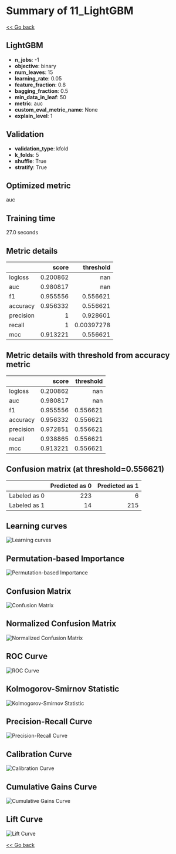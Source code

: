 # Summary of 11_LightGBM

[<< Go back](../README.md)


## LightGBM
- **n_jobs**: -1
- **objective**: binary
- **num_leaves**: 15
- **learning_rate**: 0.05
- **feature_fraction**: 0.8
- **bagging_fraction**: 0.5
- **min_data_in_leaf**: 50
- **metric**: auc
- **custom_eval_metric_name**: None
- **explain_level**: 1

## Validation
 - **validation_type**: kfold
 - **k_folds**: 5
 - **shuffle**: True
 - **stratify**: True

## Optimized metric
auc

## Training time

27.0 seconds

## Metric details
|           |    score |    threshold |
|:----------|---------:|-------------:|
| logloss   | 0.200862 | nan          |
| auc       | 0.980817 | nan          |
| f1        | 0.955556 |   0.556621   |
| accuracy  | 0.956332 |   0.556621   |
| precision | 1        |   0.928601   |
| recall    | 1        |   0.00397278 |
| mcc       | 0.913221 |   0.556621   |


## Metric details with threshold from accuracy metric
|           |    score |   threshold |
|:----------|---------:|------------:|
| logloss   | 0.200862 |  nan        |
| auc       | 0.980817 |  nan        |
| f1        | 0.955556 |    0.556621 |
| accuracy  | 0.956332 |    0.556621 |
| precision | 0.972851 |    0.556621 |
| recall    | 0.938865 |    0.556621 |
| mcc       | 0.913221 |    0.556621 |


## Confusion matrix (at threshold=0.556621)
|              |   Predicted as 0 |   Predicted as 1 |
|:-------------|-----------------:|-----------------:|
| Labeled as 0 |              223 |                6 |
| Labeled as 1 |               14 |              215 |

## Learning curves
![Learning curves](learning_curves.png)

## Permutation-based Importance
![Permutation-based Importance](permutation_importance.png)
## Confusion Matrix

![Confusion Matrix](confusion_matrix.png)


## Normalized Confusion Matrix

![Normalized Confusion Matrix](confusion_matrix_normalized.png)


## ROC Curve

![ROC Curve](roc_curve.png)


## Kolmogorov-Smirnov Statistic

![Kolmogorov-Smirnov Statistic](ks_statistic.png)


## Precision-Recall Curve

![Precision-Recall Curve](precision_recall_curve.png)


## Calibration Curve

![Calibration Curve](calibration_curve_curve.png)


## Cumulative Gains Curve

![Cumulative Gains Curve](cumulative_gains_curve.png)


## Lift Curve

![Lift Curve](lift_curve.png)



[<< Go back](../README.md)
